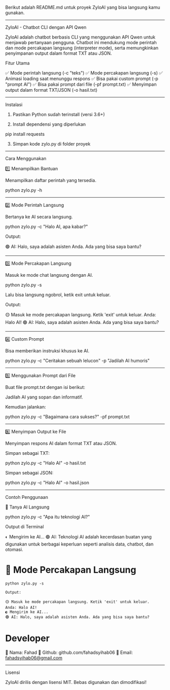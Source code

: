Berikut adalah README.md untuk proyek ZyloAI yang bisa langsung kamu gunakan.


---

ZyloAI - Chatbot CLI dengan API Qwen

ZyloAI adalah chatbot berbasis CLI yang menggunakan API Qwen untuk menjawab pertanyaan pengguna.
Chatbot ini mendukung mode perintah dan mode percakapan langsung (interpreter mode), serta memungkinkan penyimpanan output dalam format TXT atau JSON.

Fitur Utama

✅ Mode perintah langsung (-c "teks")
✅ Mode percakapan langsung (-s)
✅ Animasi loading saat menunggu respons
✅ Bisa pakai custom prompt (-p "prompt AI")
✅ Bisa pakai prompt dari file (-pf prompt.txt)
✅ Menyimpan output dalam format TXT/JSON (-o hasil.txt)


---

Instalasi

1. Pastikan Python sudah terinstall (versi 3.6+)


2. Install dependensi yang diperlukan

pip install requests


3. Simpan kode zylo.py di folder proyek




---

Cara Menggunakan

1️⃣ Menampilkan Bantuan

Menampilkan daftar perintah yang tersedia.

python zylo.py -h


---

2️⃣ Mode Perintah Langsung

Bertanya ke AI secara langsung.

python zylo.py -c "Halo AI, apa kabar?"

Output:

🟢 AI: Halo, saya adalah asisten Anda. Ada yang bisa saya bantu?


---

3️⃣ Mode Percakapan Langsung

Masuk ke mode chat langsung dengan AI.

python zylo.py -s

Lalu bisa langsung ngobrol, ketik exit untuk keluar.

Output:

🟡 Masuk ke mode percakapan langsung. Ketik 'exit' untuk keluar.
Anda: Halo AI!
🟢 AI: Halo, saya adalah asisten Anda. Ada yang bisa saya bantu?


---

4️⃣ Custom Prompt

Bisa memberikan instruksi khusus ke AI.

python zylo.py -c "Ceritakan sebuah lelucon" -p "Jadilah AI humoris"


---

5️⃣ Menggunakan Prompt dari File

Buat file prompt.txt dengan isi berikut:

Jadilah AI yang sopan dan informatif.

Kemudian jalankan:

python zylo.py -c "Bagaimana cara sukses?" -pf prompt.txt


---

6️⃣ Menyimpan Output ke File

Menyimpan respons AI dalam format TXT atau JSON.

Simpan sebagai TXT:

python zylo.py -c "Halo AI" -o hasil.txt

Simpan sebagai JSON:

python zylo.py -c "Halo AI" -o hasil.json


---

Contoh Penggunaan

🔹 Tanya AI Langsung

python zylo.py -c "Apa itu teknologi AI?"

Output di Terminal

◐ Mengirim ke AI...
🟢 AI: Teknologi AI adalah kecerdasan buatan yang digunakan untuk berbagai keperluan seperti analisis data, chatbot, dan otomasi.

# 🔹 Mode Percakapan Langsung
```
python zylo.py -s

Output:

🟡 Masuk ke mode percakapan langsung. Ketik 'exit' untuk keluar.
Anda: Halo AI!
◐ Mengirim ke AI...
🟢 AI: Halo, saya adalah asisten Anda. Ada yang bisa saya bantu?
```

# Developer

🚀 Nama: Fahad
📌 Github: github.com/fahadsyihab06
📧 Email: fahadsyihab06@gmail.com


---

Lisensi

ZyloAI dirilis dengan lisensi MIT. Bebas digunakan dan dimodifikasi!
